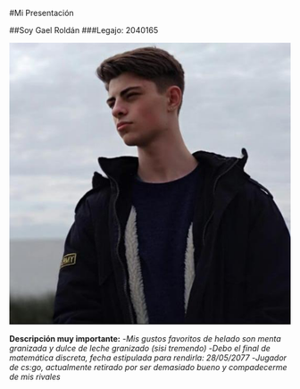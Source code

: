 #Mi Presentación

##Soy Gael Roldán
###Legajo: 2040165

![yo](1.jpg)

**Descripción muy importante:**
-*Mis gustos favoritos de helado son menta granizada y dulce de leche granizado (sisi tremendo)*
-*Debo el final de matemática discreta, fecha estipulada para rendirla: 28/05/2077*
-*Jugador de cs:go, actualmente retirado por ser demasiado bueno y compadecerme de mis rivales*